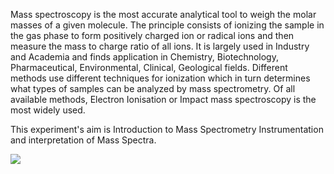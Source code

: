 Mass spectroscopy is the most accurate analytical tool to weigh the molar masses of a given molecule. The principle consists of ionizing the sample in the gas phase to form positively charged ion or radical ions and then measure the mass to charge ratio of all ions. It is largely used in Industry and Academia and finds application in Chemistry, Biotechnology, Pharmaceutical, Environmental, Clinical, Geological fields. Different methods use different techniques for ionization which in turn determines what types of samples can be analyzed by mass spectrometry. Of all available methods, Electron Ionisation or Impact mass spectroscopy is the most widely used.

This experiment's aim is Introduction to Mass Spectrometry Instrumentation and interpretation of Mass Spectra.

<image src="./images/figure1_intro_exp8.png">
